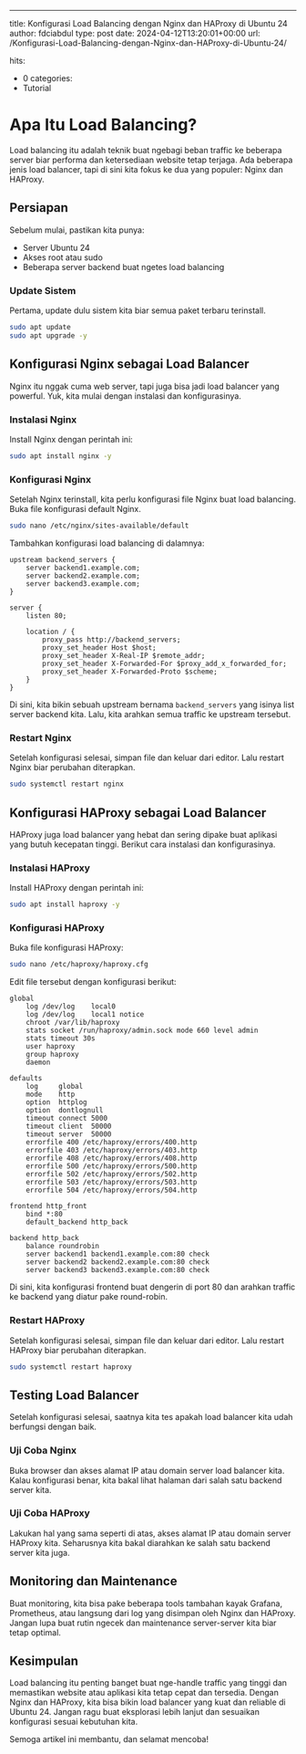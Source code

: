 ---
title: Konfigurasi Load Balancing dengan Nginx dan HAProxy di Ubuntu 24
author: fdciabdul
type: post
date: 2024-04-12T13:20:01+00:00
url: /Konfigurasi-Load-Balancing-dengan-Nginx-dan-HAProxy-di-Ubuntu-24/

hits:
  - 0
categories:
  - Tutorial

# Apa Itu Load Balancing?

Load balancing itu adalah teknik buat ngebagi beban traffic ke beberapa server biar performa dan ketersediaan website tetap terjaga. Ada beberapa jenis load balancer, tapi di sini kita fokus ke dua yang populer: Nginx dan HAProxy.

## Persiapan

Sebelum mulai, pastikan kita punya:
- Server Ubuntu 24
- Akses root atau sudo
- Beberapa server backend buat ngetes load balancing

### Update Sistem

Pertama, update dulu sistem kita biar semua paket terbaru terinstall.

```sh
sudo apt update
sudo apt upgrade -y
```

## Konfigurasi Nginx sebagai Load Balancer

Nginx itu nggak cuma web server, tapi juga bisa jadi load balancer yang powerful. Yuk, kita mulai dengan instalasi dan konfigurasinya.

### Instalasi Nginx

Install Nginx dengan perintah ini:

```sh
sudo apt install nginx -y
```

### Konfigurasi Nginx

Setelah Nginx terinstall, kita perlu konfigurasi file Nginx buat load balancing. Buka file konfigurasi default Nginx.

```sh
sudo nano /etc/nginx/sites-available/default
```

Tambahkan konfigurasi load balancing di dalamnya:

```nginx
upstream backend_servers {
    server backend1.example.com;
    server backend2.example.com;
    server backend3.example.com;
}

server {
    listen 80;

    location / {
        proxy_pass http://backend_servers;
        proxy_set_header Host $host;
        proxy_set_header X-Real-IP $remote_addr;
        proxy_set_header X-Forwarded-For $proxy_add_x_forwarded_for;
        proxy_set_header X-Forwarded-Proto $scheme;
    }
}
```

Di sini, kita bikin sebuah upstream bernama `backend_servers` yang isinya list server backend kita. Lalu, kita arahkan semua traffic ke upstream tersebut.

### Restart Nginx

Setelah konfigurasi selesai, simpan file dan keluar dari editor. Lalu restart Nginx biar perubahan diterapkan.

```sh
sudo systemctl restart nginx
```

## Konfigurasi HAProxy sebagai Load Balancer

HAProxy juga load balancer yang hebat dan sering dipake buat aplikasi yang butuh kecepatan tinggi. Berikut cara instalasi dan konfigurasinya.

### Instalasi HAProxy

Install HAProxy dengan perintah ini:

```sh
sudo apt install haproxy -y
```

### Konfigurasi HAProxy

Buka file konfigurasi HAProxy:

```sh
sudo nano /etc/haproxy/haproxy.cfg
```

Edit file tersebut dengan konfigurasi berikut:

```haproxy
global
    log /dev/log    local0
    log /dev/log    local1 notice
    chroot /var/lib/haproxy
    stats socket /run/haproxy/admin.sock mode 660 level admin
    stats timeout 30s
    user haproxy
    group haproxy
    daemon

defaults
    log     global
    mode    http
    option  httplog
    option  dontlognull
    timeout connect 5000
    timeout client  50000
    timeout server  50000
    errorfile 400 /etc/haproxy/errors/400.http
    errorfile 403 /etc/haproxy/errors/403.http
    errorfile 408 /etc/haproxy/errors/408.http
    errorfile 500 /etc/haproxy/errors/500.http
    errorfile 502 /etc/haproxy/errors/502.http
    errorfile 503 /etc/haproxy/errors/503.http
    errorfile 504 /etc/haproxy/errors/504.http

frontend http_front
    bind *:80
    default_backend http_back

backend http_back
    balance roundrobin
    server backend1 backend1.example.com:80 check
    server backend2 backend2.example.com:80 check
    server backend3 backend3.example.com:80 check
```

Di sini, kita konfigurasi frontend buat dengerin di port 80 dan arahkan traffic ke backend yang diatur pake round-robin.

### Restart HAProxy

Setelah konfigurasi selesai, simpan file dan keluar dari editor. Lalu restart HAProxy biar perubahan diterapkan.

```sh
sudo systemctl restart haproxy
```

## Testing Load Balancer

Setelah konfigurasi selesai, saatnya kita tes apakah load balancer kita udah berfungsi dengan baik.

### Uji Coba Nginx

Buka browser dan akses alamat IP atau domain server load balancer kita. Kalau konfigurasi benar, kita bakal lihat halaman dari salah satu backend server kita.

### Uji Coba HAProxy

Lakukan hal yang sama seperti di atas, akses alamat IP atau domain server HAProxy kita. Seharusnya kita bakal diarahkan ke salah satu backend server kita juga.

## Monitoring dan Maintenance

Buat monitoring, kita bisa pake beberapa tools tambahan kayak Grafana, Prometheus, atau langsung dari log yang disimpan oleh Nginx dan HAProxy. Jangan lupa buat rutin ngecek dan maintenance server-server kita biar tetap optimal.

## Kesimpulan

Load balancing itu penting banget buat nge-handle traffic yang tinggi dan memastikan website atau aplikasi kita tetap cepat dan tersedia. Dengan Nginx dan HAProxy, kita bisa bikin load balancer yang kuat dan reliable di Ubuntu 24. Jangan ragu buat eksplorasi lebih lanjut dan sesuaikan konfigurasi sesuai kebutuhan kita.

Semoga artikel ini membantu, dan selamat mencoba!
